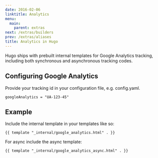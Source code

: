 ```yaml
---
date: 2016-02-06
linktitle: Analytics
menu:
  main:
    parent: extras
next: /extras/builders
prev: /extras/aliases
title: Analytics in Hugo
---
```


Hugo ships with prebuilt internal templates for Google Analytics tracking, including both synchronous and asynchronous tracking codes.

## Configuring Google Analytics

Provide your tracking id in your configuration file, e.g. config.yaml.

    googleAnalytics = "UA-123-45"

## Example

Include the internal template in your templates like so:

    {{ template "_internal/google_analytics.html" . }}

For async include the async template:

    {{ template "_internal/google_analytics_async.html" . }}
